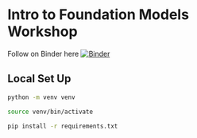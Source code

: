 # Intro to Foundation Models Workshop


Follow on Binder here [![Binder](https://mybinder.org/badge_logo.svg)](https://mybinder.org/v2/gh/ramonpzg/foundation_models_wshop/HEAD)

## Local Set Up

```sh
python -m venv venv
```

```sh
source venv/bin/activate
```

```sh
pip install -r requirements.txt
```